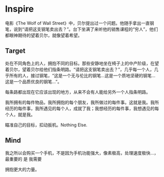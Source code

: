# Inspire

  电影《The Wolf of Wall Street》中，贝尔提出过一个问题。他随手拿出一直钢笔，说到“请把这支钢笔卖出去？”。台下坐满了来听他的销售课程的“穷人”，他们都眼神期待的望着贝尔，就像望着希望。

## Target

  处在不同角色上的人，拥抱不同的目标。那些安静地坐在椅子上的中产阶级，在望着贝尔，望着贝尔给他们指条明路。“请把这支钢笔卖出去？”，几乎每一个人，几乎所有的人，接过钢笔，“这是一个无与伦比的钢笔...这是一个质地坚硬的钢笔...这是一个品质优良的钢笔...”。

  每条路都出现在它应该出现的地方，从来不会有人能给另外一个人指条明路。

  我所拥有的每件物品，我所拥抱的每个朋友，我所做过的每件事。这就是我。我所经历的每件事，我所遇见的每个人，成就了我；我想经历的每件事，我想遇见的每个人，就是我。

  瞄准自己的目标，扣动扳机。Nothing Else.

## Mind

  我之所以会购买一个手机，不是因为手机功能强大，像素极高，处理速度极快...，最重要的 是 我需要

  拥抱更大的力量。
